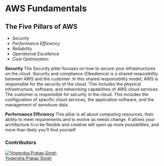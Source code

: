 # AWS Fundamentals #
## The Five Pillars of AWS ##
- *Security*
- *Performance Efficiency*
- *Reliability*
- *Operational Excellence*
- *Cost Optimization*

**Security**
The Security pillar focuses on how to secure your infrastructures on the cloud. Security and compliance (Obedience) is a shared resposibility between AWS and the customer. In this shared responsibility model, AWS is responsible for the security of the cloud. 
This includes the physical infrastructure, software, and networking capabilities of AWS cloud services. The customer is responsible for security in the cloud. This includes the configuration of specific cloud services, the application software, and the management of sensituve data.

**Performance Efficiency**
This pillar is all about computing resources, their ability to meet requirements and to evolve as needs change. It allows your architecture ti=o be flexible and creative will open up more possibilities, and more than likely you'll find yourself


### Contributors
[![Yogendra Pratap Singh][yogendra_avatar]][yogendra_homepage]<br/>[Yogendra Pratap Singh][yogendra_homepage] 

  [yogendra_homepage]: https://github.com/PratapSingh13
  [yogendra_avatar]: https://img.cloudposse.com/75x75/https://github.com/PratapSingh13.png
